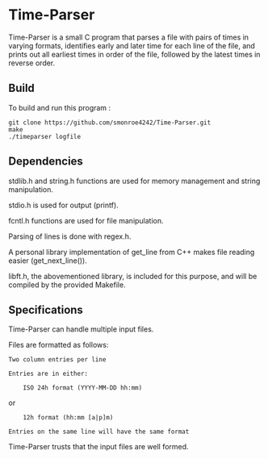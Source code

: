 # Time-Parser

Time-Parser is a small C program that parses a file with pairs of times in varying formats, identifies early and later time for each line of the file, and prints out all earliest times in order of the file, followed by the latest times in reverse order.

## Build

To build and run this program :

```
git clone https://github.com/smonroe4242/Time-Parser.git
make
./timeparser logfile
```

## Dependencies

stdlib.h and string.h functions are used for memory management and string manipulation.

stdio.h is used for output (printf).

fcntl.h functions are used for file manipulation.

Parsing of lines is done with regex.h.

A personal library implementation of get_line from C++ makes file reading easier (get_next_line()).

libft.h, the abovementioned library, is included for this purpose, and will be compiled by the provided Makefile.

## Specifications

Time-Parser can handle multiple input files.

Files are formatted as follows:

	Two column entries per line

	Entries are in either:

		ISO 24h format (YYYY-MM-DD hh:mm)

or

		12h format (hh:mm [a|p]m)

	Entries on the same line will have the same format

Time-Parser trusts that the input files are well formed.
